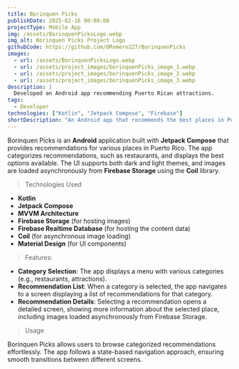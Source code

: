 ```yaml
---
title: Borinquen Picks
publishDate: 2025-02-16 00:00:00
projectType: Mobile App
img: /assets/BorinquenPicksLogo.webp
img_alt: Borinquen Picks Project Logo
githubCode: https://github.com/ORomero227/BorinquenPicks
images:
  - url: /assets/BorinquenPicksLogo.webp
  - url: /assets/project_images/borinquenPicks_image_1.webp
  - url: /assets/project_images/borinquenPicks_image_2.webp
  - url: /assets/project_images/borinquenPicks_image_3.webp
description: |
  Developed an Android app recommending Puerto Rican attractions.
tags:
  - Developer
technologies: ["Kotlin", "Jetpack Compose", "Firebase"]
shortDescription: "An Android app that recommends the best places in Puerto Rico, categorized for easy browsing. It features a modern design, supports dark and light modes, and loads images seamlessly."
---
```


Borinquen Picks is an **Android** application built with **Jetpack Compose** that provides recommendations for various places in Puerto Rico. The app categorizes recommendations, such as restaurants, and displays the best options available. The UI supports both dark and light themes, and images are loaded asynchronously from **Firebase Storage** using the **Coil** library.

> Technologies Used

- **Kotlin**
- **Jetpack Compose**
- **MVVM Architecture**
- **Firebase Storage** (for hosting images)
- **Firebase Realtime Database** (for hosting the content data)
- **Coil** (for asynchronous image loading)
- **Material Design** (for UI components)

> Features:

- **Category Selection**:
  The app displays a menu with various categories (e.g., restaurants, attractions).
- **Recommendation List**:
  When a category is selected, the app navigates to a screen displaying a list of recommendations for that category.
- **Recommendation Details**:
  Selecting a recommendation opens a detailed screen, showing more information about the selected place, including images loaded asynchronously from Firebase Storage.

> Usage

Borinquen Picks allows users to browse categorized recommendations effortlessly. The app follows a state-based navigation approach, ensuring smooth transitions between different screens.
